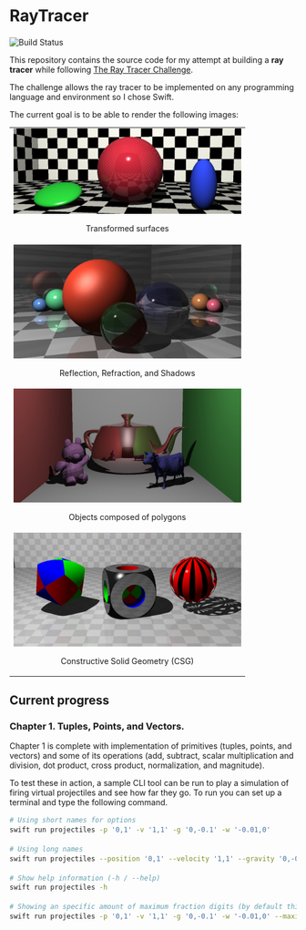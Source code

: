 # RayTracer

<img align="center" src="https://github.com/Angel5215/RayTracer/workflows/ci/badge.svg" alt="Build Status"/>

This repository contains the source code for my attempt at building a **ray tracer** while following [The Ray Tracer Challenge](http://raytracerchallenge.com/).

The challenge allows the ray tracer to be implemented on any programming language and environment so I chose Swift. 

The current goal is to be able to render the following images:

<table>
  <tr align="center">
    <td>
      <img src="resources/img/README/01-transforms.jpg" width="400px"/>
      <p>Transformed surfaces</p>
    </td>
  </tr>
  <tr align="center">
    <td>
      <img src="resources/img/README/02-reflect-refract.jpg" width="400px"/>
      <p>Reflection, Refraction, and Shadows</p>
    </td>
  </tr>
  <tr align="center">
    <td>
      <img src="resources/img/README/03-cornell-box.jpg" width="400px"/>
      <p>Objects composed of polygons</p>
    </td>
  </tr>
  <tr align="center">
    <td>
      <img src="resources/img/README/04-csg-demo.jpg" width="400px"/>
      <p>Constructive Solid Geometry (CSG)</p>
    </td>
  </tr>
</table>

## Current progress

### Chapter 1. Tuples, Points, and Vectors.
Chapter 1 is complete with implementation of primitives (tuples, points, and vectors) and some of its operations (add, subtract, scalar multiplication and division, dot product, cross product, normalization, and magnitude). 

To test these in action, a sample CLI tool can be run to play a simulation of firing virtual projectiles and see how far they go. To run you can set up a terminal and type the following command. 

```bash
# Using short names for options
swift run projectiles -p '0,1' -v '1,1' -g '0,-0.1' -w '-0.01,0'

# Using long names
swift run projectiles --position '0,1' --velocity '1,1' --gravity '0,-0.1' --wind '-0.01,0'

# Show help information (-h / --help)
swift run projectiles -h

# Showing an specific amount of maximum fraction digits (by default this parameter is 4)
swift run projectiles -p '0,1' -v '1,1' -g '0,-0.1' -w '-0.01,0' --maximum-fraction-digits 6
```
